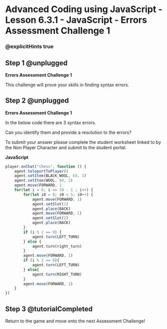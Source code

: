 # Advanced Coding using JavaScript - Lesson 6.3.1 - JavaScript - Errors Assessment Challenge 1

### @explicitHints true

## Step 1 @unplugged
**Errors Assessment Challenge 1**

This challenge will prove your skills in finding syntax errors.

## Step 2 @unplugged
**Errors Assessment Challenge 1**

In the below code there are 3 syntax errors.

Can you identify them and provide a resolution to the errors?

To submit your answer please complete the student worksheet linked to by the Non Player Character and submit to the student portal.

**JavaScript**
```javascript 
player.onChat("chess", function () {
    agent.teleportToPlayer()
    agent.setItem(BLACK_WOOL, 64, 1)
    agent.setItem(WOOL, 64, 2)
    agent.move(FORWARD, 1
    for(let i = 0; i <= 10 - 1 ; i++) {
        for(let i0 = 0; i0 < 5; i0++) {
            agent.move(FORWARD, 1)
            agent.setSlot(1)
            agent.place(BACK)
            agent.move(FORWARD, 1)
            agent.setSlot(2)
            agent.place(BACK)
        }
        if (i % 2 == 0) {
            agent.turn(LEFT_TURN)
        } else {
            agent.turn(right_turn)
        }
        agent.move(FORWARD, 1)
        if (i % 2 == 0){
            agent.turn(LEFT_TURN)
        } else{
            agent.turn(RIGHT_TURN)
        }
        agent.move(FORWARD, 1)
    }
})
```

## Step 3 @tutorialCompleted
Return to the game and move onto the next Assessment Challenge!